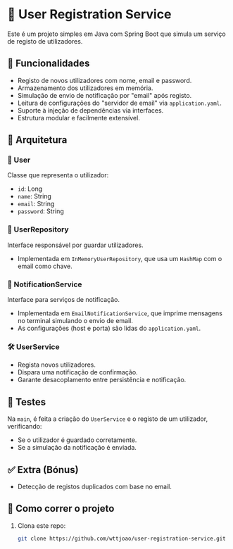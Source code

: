 # 📝 User Registration Service

Este é um projeto simples em Java com Spring Boot que simula um serviço de registo de utilizadores.

## 📌 Funcionalidades

- Registo de novos utilizadores com nome, email e password.
- Armazenamento dos utilizadores em memória.
- Simulação de envio de notificação por "email" após registo.
- Leitura de configurações do "servidor de email" via `application.yaml`.
- Suporte à injeção de dependências via interfaces.
- Estrutura modular e facilmente extensível.

## 🧩 Arquitetura

### 🧍 User
Classe que representa o utilizador:
- `id`: Long
- `name`: String
- `email`: String
- `password`: String

### 💾 UserRepository
Interface responsável por guardar utilizadores.
- Implementada em `InMemoryUserRepository`, que usa um `HashMap` com o email como chave.

### 📣 NotificationService
Interface para serviços de notificação.
- Implementada em `EmailNotificationService`, que imprime mensagens no terminal simulando o envio de email.
- As configurações (host e porta) são lidas do `application.yaml`.

### 🛠 UserService
- Regista novos utilizadores.
- Dispara uma notificação de confirmação.
- Garante desacoplamento entre persistência e notificação.

## 🧪 Testes

Na `main`, é feita a criação do `UserService` e o registo de um utilizador, verificando:
- Se o utilizador é guardado corretamente.
- Se a simulação da notificação é enviada.

## ✅ Extra (Bónus)

- Detecção de registos duplicados com base no email.

## 🚀 Como correr o projeto

1. Clona este repo:
   ```bash
   git clone https://github.com/wttjoao/user-registration-service.git
